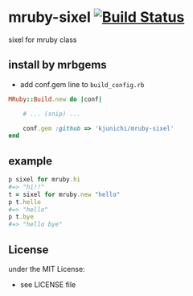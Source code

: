 # mruby-sixel   [![Build Status](https://travis-ci.org/kjunichi/mruby-sixel.svg?branch=master)](https://travis-ci.org/kjunichi/mruby-sixel)
sixel for mruby class
## install by mrbgems
- add conf.gem line to `build_config.rb`

```ruby
MRuby::Build.new do |conf|

    # ... (snip) ...

    conf.gem :github => 'kjunichi/mruby-sixel'
end
```
## example
```ruby
p sixel for mruby.hi
#=> "hi!!"
t = sixel for mruby.new "hello"
p t.hello
#=> "hello"
p t.bye
#=> "hello bye"
```

## License
under the MIT License:
- see LICENSE file
